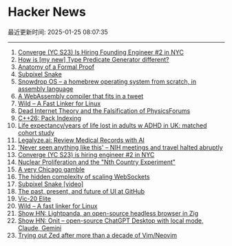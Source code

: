 # Hacker News

最近更新时间: 2025-01-25 08:07:35

--- 
1. [Converge (YC S23) Is Hiring Founding Engineer #2 in NYC](https://jobs.gem.com/converge/am9icG9zdDreA6I3WJ4ZJ1Yx_WHS5zKP) 
2. [How is [my new] Type Predicate Generator different?](https://github.com/peter-leonov/type-predicate-generator/blob/main/compare.md) 
3. [Anatomy of a Formal Proof](https://www.ams.org/journals/notices/202502/noti3114/noti3114.html) 
4. [Subpixel Snake](https://www.youtube.com/watch?v=iDwganLjpW0) 
5. [Snowdrop OS – a homebrew operating system from scratch, in assembly language](http://sebastianmihai.com/snowdrop/) 
6. [A WebAssembly compiler that fits in a tweet](https://wasmgroundup.com/blog/wasm-compiler-in-a-tweet/) 
7. [Wild – A Fast Linker for Linux](https://github.com/davidlattimore/wild) 
8. [Dead Internet Theory and the Falsification of PhysicsForums](https://hallofdreams.org/posts/physicsforums/) 
9. [C++26: Pack Indexing](https://www.sandordargo.com/blog/2025/01/22/cpp26-pack-indexing) 
10. [Life expectancy/years of life lost in adults w ADHD in UK: matched cohort study](https://www.cambridge.org/core/journals/the-british-journal-of-psychiatry/article/life-expectancy-and-years-of-life-lost-for-adults-with-diagnosed-adhd-in-the-uk-matched-cohort-study/30B8B109DF2BB33CC51F72FD1C953739) 
11. [Legalyze.ai: Review Medical Records with AI](https://www.legalyze.ai/) 
12. ['Never seen anything like this' – NIH meetings and travel halted abruptly](https://www.nature.com/articles/d41586-025-00231-y) 
13. [Converge (YC S23) is hiring engineer #2 in NYC](https://jobs.gem.com/converge/am9icG9zdDreA6I3WJ4ZJ1Yx_WHS5zKP) 
14. [Nuclear Proliferation and the "Nth Country Experiment"](https://nsarchive.gwu.edu/briefing-book/nuclear-vault/2025-01-23/nuclear-proliferation-and-nth-country-experiment) 
15. [A very Chicago gamble](https://www.bitsaboutmoney.com/archive/chicago-casino-investment-offering/) 
16. [The hidden complexity of scaling WebSockets](https://composehq.com/blog/scaling-websockets-1-23-25) 
17. [Subpixel Snake [video]](https://www.youtube.com/watch?v=iDwganLjpW0) 
18. [The past, present, and future of UI at GitHub](https://hawksley.org/2025/01/08/past-present-future-of-UI-at-github.html) 
19. [Vic-20 Elite](https://vic20elite.wordpress.com/) 
20. [Wild – A fast linker for Linux](https://github.com/davidlattimore/wild) 
21. [Show HN: Lightpanda, an open-source headless browser in Zig](https://github.com/lightpanda-io/browser) 
22. [Show HN: Onit – open-source ChatGPT Desktop with local mode, Claude, Gemini](https://github.com/synth-inc/onit) 
23. [Trying out Zed after more than a decade of Vim/Neovim](https://sgoel.dev/posts/trying-out-zed-after-more-than-a-decade-of-vim-neovim/) 
